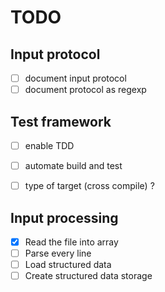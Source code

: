 # TODO

## Input protocol
* [ ] document input protocol
* [ ] document protocol as regexp

## Test framework
* [ ] enable TDD
* [ ] automate build and test
* [ ] type of target (cross compile) ?


## Input processing
* [x] Read the file into array
* [ ] Parse every line
* [ ] Load structured data
* [ ] Create structured data storage
